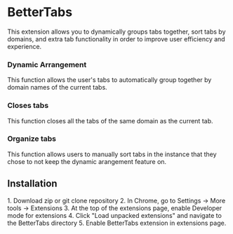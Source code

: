 <h1>BetterTabs </h1>
<p> 
This extension allows you to dynamically groups tabs together, sort tabs by domains, and extra tab functionality in order to improve user efficiency and experience.
</p>
<h3>Dynamic Arrangement </h3>
   <p>
    This function allows the user's tabs to automatically group together by domain names of the current tabs.
   </p>
<h3>Closes tabs</h3>
  <p>
    This function closes all the tabs of the same domain as the current tab.    
  </p>
<h3>Organize tabs</h3>
<p>
This function allows users to manually sort tabs in the instance that they chose to not keep the dynamic arangement feature on.
</p>

<h2> Installation </h2>
1. Download zip or git clone repository
2. In Chrome, go to Settings -> More tools -> Extensions
3. At the top of the extensions page, enable Developer mode for extensions
4. Click "Load unpacked extensions" and navigate to the BetterTabs directory
5. Enable BetterTabs extension in extensions page.
